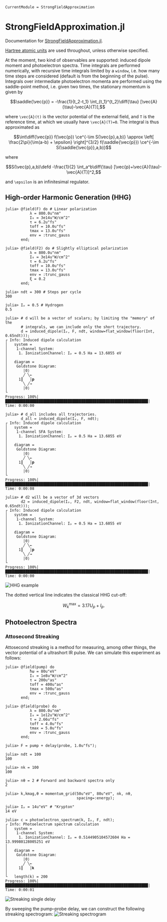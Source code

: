 ```@meta
CurrentModule = StrongFieldApproximation
```

# StrongFieldApproximation.jl

Documentation for [StrongFieldApproximation.jl](https://github.com/jagot/StrongFieldApproximation.jl).

[Hartree atomic
units](https://en.wikipedia.org/wiki/Hartree_atomic_units) are used
throughout, unless otherwise specified.

At the moment, two kind of observables are supported: induced dipole
moment and photoelectron spectra. Time integrals are performed
numerically, with recursive time integrals limited by a `window`,
i.e. how many time steps are considered (default is from the beginning
of the pulse). Integrals over intermediate photoelectron momenta are
performed using the saddle-point method, i.e. given two times, the
stationary momentum is given by
```math
\saddle{\vec{p}} = -\frac{1}{t_2-t_1}
\int_{t_1}^{t_2}\diff{\tau}
[\vec{A}(\tau)-\vec{A}(T)],
```
where ``\vec{A}(t)`` is the vector potential of the external field,
and ``T`` is the reference time, at which we usually have
``\vec{A}(T)=0``. The integral is thus approximated as
```math
\int\diff{\vec{p}}
f(\vec{p})
\ce^{-\im S(\vec{p},a,b)}
\approx
\left[
\frac{2\pi}{\im(a-b) + \epsilon}
\right]^{3/2}
f(\saddle{\vec{p}})
\ce^{-\im S(\saddle{\vec{p}},a,b)}
```
where
```math
S(\vec{p},a,b)\defd
-\frac{1}{2}
\int_a^b\diff{\tau}
[\vec{p}+\vec{A}(\tau)-\vec{A}(T)]^2,
```
and ``\epsilon`` is an infinitesimal regulator.

## High-order Harmonic Generation (HHG)

```jldoctest
julia> @field(F) do # Linear polarization
           λ = 800.0u"nm"
           I₀ = 3e14u"W/cm^2"
           τ = 6.2u"fs"
           toff = 10.0u"fs"
           tmax = 13.0u"fs"
           env = :trunc_gauss
       end;

julia> @field(F2) do # Slightly elliptical polarization
           λ = 800.0u"nm"
           I₀ = 3e14u"W/cm^2"
           τ = 6.2u"fs"
           toff = 10.0u"fs"
           tmax = 13.0u"fs"
           env = :trunc_gauss
           ξ = 0.2
       end;

julia> ndt = 300 # Steps per cycle
300

julia> Iₚ = 0.5 # Hydrogen
0.5

julia> # d will be a vector of scalars; by limiting the "memory" of the
       # integrals, we can include only the short trajectory.
       d = induced_dipole(Iₚ, F, ndt, window=flat_window(floor(Int, 0.65ndt)));
┌ Info: Induced dipole calculation
│   system =
│    1-channel System:
│     1. IonizationChannel: Iₚ = 0.5 Ha = 13.6055 eV
│
│   diagram =
│    Goldstone Diagram:
│       |0⟩
│       ╱ ╲⇜
│     1┃   │𝐩
│       ╲ ╱⇝
│       |0⟩
└
Progress: 100%|████████████████████████████████████████████████████████████████| Time: 0:00:00

julia> # d_all includes all trajectories.
       d_all = induced_dipole(Iₚ, F, ndt);
┌ Info: Induced dipole calculation
│   system =
│    1-channel SFA System:
│     1. IonizationChannel: Iₚ = 0.5 Ha = 13.6055 eV
│
│   diagram =
│    Goldstone Diagram:
│       |0⟩
│       ╱ ╲⇜
│     1┃   │𝐩
│       ╲ ╱⇝
│       |0⟩
└
Progress: 100%|████████████████████████████████████████████████████████████████| Time: 0:00:08

julia> # d2 will be a vector of 3d vectors
       d2 = induced_dipole(Iₚ, F2, ndt, window=flat_window(floor(Int, 0.65ndt)));
┌ Info: Induced dipole calculation
│   system =
│    1-channel System:
│     1. IonizationChannel: Iₚ = 0.5 Ha = 13.6055 eV
│
│   diagram =
│    Goldstone Diagram:
│       |0⟩
│       ╱ ╲⇜
│     1┃   │𝐩
│       ╲ ╱⇝
│       |0⟩
└
Progress: 100%|████████████████████████████████████████████████████████████████| Time: 0:00:00
```
![HHG example](figures/hhg_example.svg)

The dotted vertical line indicates the classical HHG cut-off:
```math
W_k^{\textrm{max}} = 3.17U_p + I_p.
```

## Photoelectron Spectra

### Attosecond Streaking

Attosecond streaking is a method for measuring, among other things,
the vector potential of a ultrashort IR pulse. We can simulate this
experiment as follows:

```jldoctest
julia> @field(pump) do
           ħω = 80u"eV"
           I₀ = 1e8u"W/cm^2"
           τ = 200u"as"
           toff = 400u"as"
           tmax = 500u"as"
           env = :trunc_gauss
       end;

julia> @field(probe) do
           λ = 800.0u"nm"
           I₀ = 1e12u"W/cm^2"
           τ = 2.66u"fs"
           toff = 4.0u"fs"
           tmax = 5.0u"fs"
           env = :trunc_gauss
       end;

julia> F = pump + delay(probe, 1.0u"fs");

julia> ndt = 100
100

julia> nk = 100
100

julia> nθ = 2 # Forward and backward spectra only
2

julia> k,kmag,θ = momentum_grid(50u"eV", 80u"eV", nk, nθ,
                                spacing=:energy);

julia> Iₚ = 14u"eV" # "Krypton"
14 eV

julia> c = photoelectron_spectrum(k, Iₚ, F, ndt);
┌ Info: Photoelectrum spectrum calculation
│   system =
│    1-channel System:
│     1. IonizationChannel: Iₚ = 0.5144905104572604 Ha = 13.99980128005251 eV
│
│   diagram =
│    Goldstone Diagram:
│       |0⟩
│       ╱ ╲⇜
│     1┃   │𝐤
│
└   length(k) = 200
Progress: 100%|████████████████████████████████████████████████████████████████| Time: 0:00:01
```
![Streaking single delay](figures/streaking_single_delay.svg)

By sweeping the pump–probe delay, we can construct the following
streaking spectrogram:
![Streaking spectrogram](figures/streaking_spectrogram.svg)
